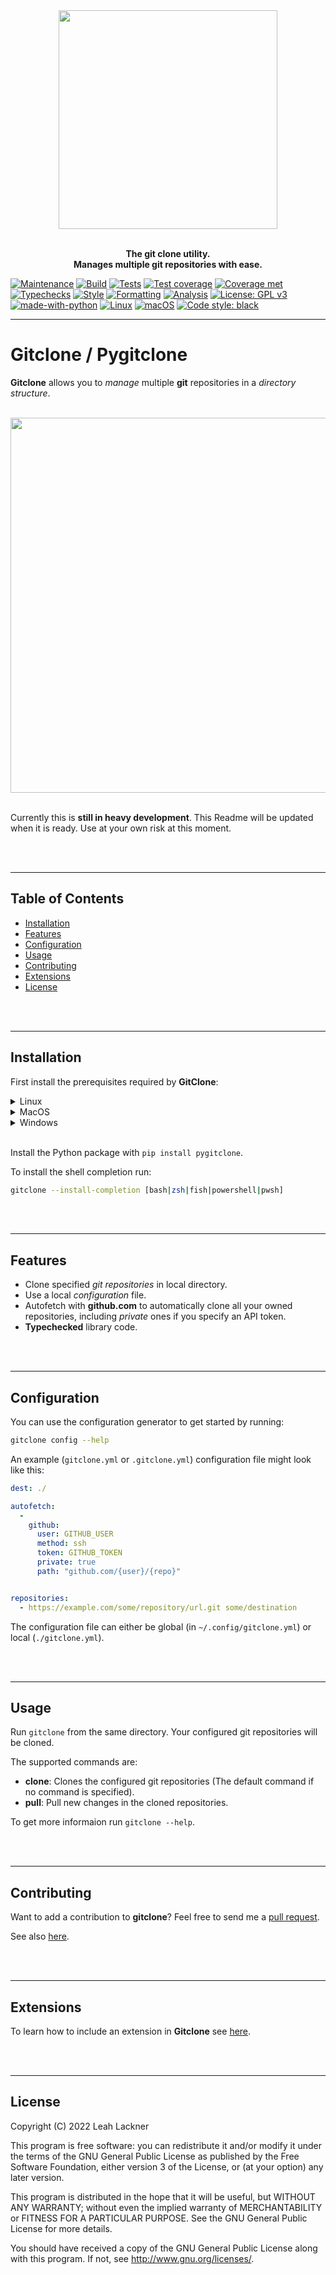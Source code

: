 <div align="center">
<img src="https://raw.githubusercontent.com/evyli/gitclone/master/img/gitclone.png" width="350px"/> 
</div>
<br/>

<p align="center">
<b> The git clone utility. </b><br><b>Manages multiple git repositories with ease.</b> 
</p>

[![Maintenance](https://img.shields.io/badge/Maintained%3F-yes-green.svg)](https://GitHub.com/evyli/ethclone/graphs/commit-activity)
[![Build](https://github.com/evyli/gitclone/actions/workflows/build.yml/badge.svg)](https://github.com/evyli/gitclone/actions/workflows/build.yml)
[![Tests](https://github.com/evyli/gitclone/actions/workflows/tests.yml/badge.svg)](https://github.com/evyli/gitclone/actions/workflows/tests.yml)
[![Test coverage](https://raw.githubusercontent.com/evyli/gitclone/master/img/coverage.svg)](https://github.com/evyli/gitclone/tree/master/tests)
[![Coverage met](https://raw.githubusercontent.com/evyli/gitclone/master/img/coverage-met.svg)](https://github.com/evyli/gitclone/tree/master/tests)
[![Typechecks](https://github.com/evyli/gitclone/actions/workflows/typechecks.yml/badge.svg)](https://github.com/evyli/gitclone/actions/workflows/typechecks.yml)
[![Style](https://github.com/evyli/gitclone/actions/workflows/style.yml/badge.svg)](https://github.com/evyli/gitclone/actions/workflows/style.yml)
[![Formatting](https://github.com/evyli/gitclone/actions/workflows/formatchecks.yml/badge.svg)](https://github.com/evyli/gitclone/actions/workflows/formatchecks.yml)
[![Analysis](https://github.com/evyli/gitclone/actions/workflows/analysis.yml/badge.svg)](https://github.com/evyli/gitclone/actions/workflows/analysis.yml)
[![License: GPL v3](https://img.shields.io/badge/License-GPLv3-blue.svg)](https://www.gnu.org/licenses/gpl-3.0)
[![made-with-python](https://img.shields.io/badge/Made%20with-Python-1f425f.svg)](https://www.python.org/)
[![Linux](https://svgshare.com/i/Zhy.svg)](https://svgshare.com/i/Zhy.svg)
[![macOS](https://svgshare.com/i/ZjP.svg)](https://svgshare.com/i/ZjP.svg)
[![Code style: black](https://img.shields.io/badge/code%20style-black-000000.svg)](https://github.com/psf/black)

---

# Gitclone / Pygitclone

**Gitclone** allows you to *manage* multiple **git** repositories in a *directory structure*.

<br/>
<div align="center">
    <img src="https://raw.githubusercontent.com/evyli/gitclone/master/img/terminalizer/demo.gif" width="600px"/>
</div>
<br/>

Currently this is **still in heavy development**. This Readme will be updated when it is ready. Use at your own risk at this moment.

<br/><br/>

---

## Table of Contents

* [Installation](#installation)
* [Features](#features)
* [Configuration](#configuration)
* [Usage](#usage)
* [Contributing](#contributing)
* [Extensions](#extensions)
* [License](#license)

<br/><br/>

---

## Installation 

First install the prerequisites required by **GitClone**:

<details>
<summary markdown="span">Linux</summary>

On Linux install **git** with your package manager, e.g.:

```bash
apt install git
```
</details>

<details>
<summary markdown="span">MacOS</summary>

On MacOS install **git** with the *Xcode Command Line Tools*, e.g.:

```bash
xcode-select --install
```
</details>

<details>
<summary markdown="span">Windows</summary>

Although not tested on Windows, you can install **git** by visiting [the git website](https://git-scm.com/download/win]).
</details>

<br/>

Install the Python package with `pip install pygitclone`.

To install the shell completion run:
```bash
gitclone --install-completion [bash|zsh|fish|powershell|pwsh]
```

<br/><br/>

---

## Features

- Clone specified *git repositories* in local directory.
- Use a local *configuration* file.
- Autofetch with **github.com** to automatically clone all your owned repositories, including *private* ones if you specify an API token.
- **Typechecked** library code.

<br/><br/>

---

## Configuration

You can use the configuration generator to get started by running:

```bash
gitclone config --help
```

An example (`gitclone.yml` or `.gitclone.yml`) configuration file might look like this:

```yaml
dest: ./

autofetch:
  -
    github:
      user: GITHUB_USER
      method: ssh
      token: GITHUB_TOKEN
      private: true
      path: "github.com/{user}/{repo}"


repositories:
  - https://example.com/some/repository/url.git some/destination
```

The configuration file can either be global (in `~/.config/gitclone.yml`) or local (`./gitclone.yml`).

<br/><br/>

---

## Usage

Run `gitclone` from the same directory. Your configured git repositories will be cloned.

The supported commands are:
- **clone**: Clones the configured git repositories (The default command if no command is specified).
- **pull**: Pull new changes in the cloned repositories.

To get more informaion run `gitclone --help`.

<br/><br/>

---

## Contributing

Want to add a contribution to **gitclone**? Feel free to send me a [pull request](https://github.com/evyli/gitclone/compare).

See also [here](https://github.com/evyli/gitclone/blob/master/CONTRIBUTING.md).

<br/><br/>

---

## Extensions

To learn how to include an extension in **Gitclone** see [here](https://github.com/evyli/gitclone/blob/master/src/gitclone/extensions/README.md).

<br/><br/>

---

## License

Copyright (C)  2022 Leah Lackner

This program is free software: you can redistribute it and/or modify
it under the terms of the GNU General Public License as published by
the Free Software Foundation, either version 3 of the License, or
(at your option) any later version.

This program is distributed in the hope that it will be useful,
but WITHOUT ANY WARRANTY; without even the implied warranty of
MERCHANTABILITY or FITNESS FOR A PARTICULAR PURPOSE.  See the
GNU General Public License for more details.

You should have received a copy of the GNU General Public License
along with this program.  If not, see <http://www.gnu.org/licenses/>.
